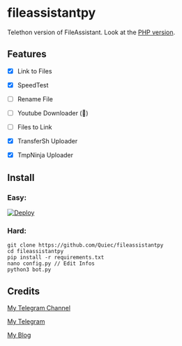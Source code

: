 # fileassistantpy
Telethon version of FileAssistant. Look at the [PHP version](https://github.com/quiec/fileassistantphp).

## Features

- [x] Link to Files

- [x] SpeedTest

- [ ] Rename File

- [ ] Youtube Downloader (🤔)

- [ ] Files to Link

- [x] TransferSh Uploader

- [x] TmpNinja Uploader

## Install
### Easy:

[![Deploy](https://www.herokucdn.com/deploy/button.svg)](https://heroku.com/deploy)
### Hard:

```
git clone https://github.com/Quiec/fileassistantpy
cd fileassistantpy
pip install -r requirements.txt
nano config.py // Edit Infos
python3 bot.py
```

## Credits
[My Telegram Channel](https://t.me/quiecs)

[My Telegram](https://t.me/quiec)

[My Blog](https://quiec.tech)

